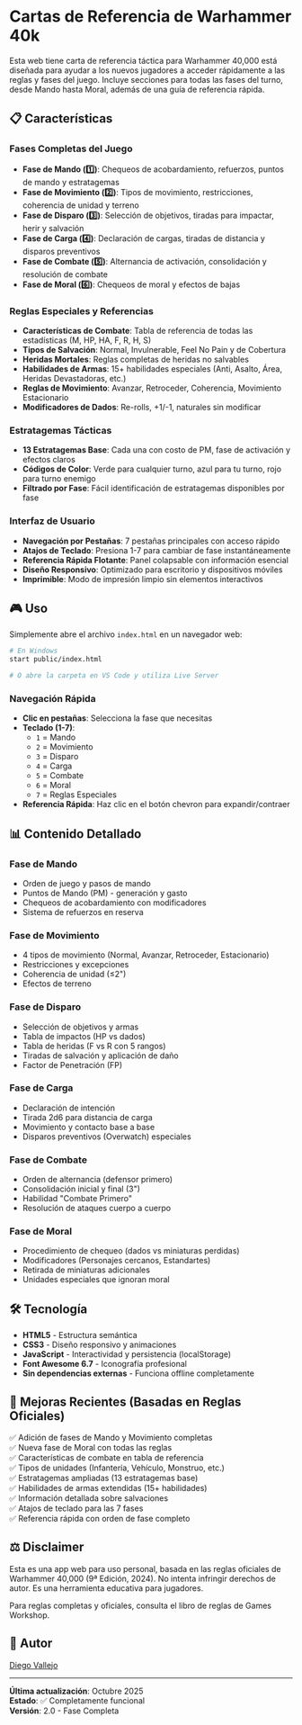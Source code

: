 # Cartas de Referencia de Warhammer 40k

Esta web tiene carta de referencia táctica para Warhammer 40,000 está diseñada para ayudar a los nuevos jugadores a acceder rápidamente a las reglas y fases del juego. Incluye secciones para todas las fases del turno, desde Mando hasta Moral, además de una guía de referencia rápida.

## 📋 Características

### Fases Completas del Juego

- **Fase de Mando (1️⃣)**: Chequeos de acobardamiento, refuerzos, puntos de mando y estratagemas
- **Fase de Movimiento (2️⃣)**: Tipos de movimiento, restricciones, coherencia de unidad y terreno
- **Fase de Disparo (3️⃣)**: Selección de objetivos, tiradas para impactar, herir y salvación
- **Fase de Carga (4️⃣)**: Declaración de cargas, tiradas de distancia y disparos preventivos
- **Fase de Combate (5️⃣)**: Alternancia de activación, consolidación y resolución de combate
- **Fase de Moral (6️⃣)**: Chequeos de moral y efectos de bajas

### Reglas Especiales y Referencias

- **Características de Combate**: Tabla de referencia de todas las estadísticas (M, HP, HA, F, R, H, S)
- **Tipos de Salvación**: Normal, Invulnerable, Feel No Pain y de Cobertura
- **Heridas Mortales**: Reglas completas de heridas no salvables
- **Habilidades de Armas**: 15+ habilidades especiales (Anti, Asalto, Área, Heridas Devastadoras, etc.)
- **Reglas de Movimiento**: Avanzar, Retroceder, Coherencia, Movimiento Estacionario
- **Modificadores de Dados**: Re-rolls, +1/-1, naturales sin modificar

### Estratagemas Tácticas

- **13 Estratagemas Base**: Cada una con costo de PM, fase de activación y efectos claros
- **Códigos de Color**: Verde para cualquier turno, azul para tu turno, rojo para turno enemigo
- **Filtrado por Fase**: Fácil identificación de estratagemas disponibles por fase

### Interfaz de Usuario

- **Navegación por Pestañas**: 7 pestañas principales con acceso rápido
- **Atajos de Teclado**: Presiona 1-7 para cambiar de fase instantáneamente
- **Referencia Rápida Flotante**: Panel colapsable con información esencial
- **Diseño Responsivo**: Optimizado para escritorio y dispositivos móviles
- **Imprimible**: Modo de impresión limpio sin elementos interactivos

## 🎮 Uso

Simplemente abre el archivo `index.html` en un navegador web:

```bash
# En Windows
start public/index.html

# O abre la carpeta en VS Code y utiliza Live Server
```

### Navegación Rápida

- **Clic en pestañas**: Selecciona la fase que necesitas
- **Teclado (1-7)**:
  - `1` = Mando
  - `2` = Movimiento
  - `3` = Disparo
  - `4` = Carga
  - `5` = Combate
  - `6` = Moral
  - `7` = Reglas Especiales
- **Referencia Rápida**: Haz clic en el botón chevron para expandir/contraer

## 📊 Contenido Detallado

### Fase de Mando

- Orden de juego y pasos de mando
- Puntos de Mando (PM) - generación y gasto
- Chequeos de acobardamiento con modificadores
- Sistema de refuerzos en reserva

### Fase de Movimiento

- 4 tipos de movimiento (Normal, Avanzar, Retroceder, Estacionario)
- Restricciones y excepciones
- Coherencia de unidad (≤2")
- Efectos de terreno

### Fase de Disparo

- Selección de objetivos y armas
- Tabla de impactos (HP vs dados)
- Tabla de heridas (F vs R con 5 rangos)
- Tiradas de salvación y aplicación de daño
- Factor de Penetración (FP)

### Fase de Carga

- Declaración de intención
- Tirada 2d6 para distancia de carga
- Movimiento y contacto base a base
- Disparos preventivos (Overwatch) especiales

### Fase de Combate

- Orden de alternancia (defensor primero)
- Consolidación inicial y final (3")
- Habilidad "Combate Primero"
- Resolución de ataques cuerpo a cuerpo

### Fase de Moral

- Procedimiento de chequeo (dados vs miniaturas perdidas)
- Modificadores (Personajes cercanos, Estandartes)
- Retirada de miniaturas adicionales
- Unidades especiales que ignoran moral

## 🛠️ Tecnología

- **HTML5** - Estructura semántica
- **CSS3** - Diseño responsivo y animaciones
- **JavaScript** - Interactividad y persistencia (localStorage)
- **Font Awesome 6.7** - Iconografía profesional
- **Sin dependencias externas** - Funciona offline completamente

## 📝 Mejoras Recientes (Basadas en Reglas Oficiales)

✅ Adición de fases de Mando y Movimiento completas  
✅ Nueva fase de Moral con todas las reglas  
✅ Características de combate en tabla de referencia  
✅ Tipos de unidades (Infantería, Vehículo, Monstruo, etc.)  
✅ Estratagemas ampliadas (13 estratagemas base)  
✅ Habilidades de armas extendidas (15+ habilidades)  
✅ Información detallada sobre salvaciones  
✅ Atajos de teclado para las 7 fases  
✅ Referencia rápida con orden de fase completo

## ⚖️ Disclaimer

Esta es una app web para uso personal, basada en las reglas oficiales de Warhammer 40,000 (9ª Edición, 2024). No intenta infringir derechos de autor. Es una herramienta educativa para jugadores.

Para reglas completas y oficiales, consulta el libro de reglas de Games Workshop.

## 👤 Autor

[Diego Vallejo](https://github.com/diegovallejodev/)

---

**Última actualización**: Octubre 2025  
**Estado**: ✅ Completamente funcional  
**Versión**: 2.0 - Fase Completa
